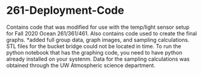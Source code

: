 # 261-Deployment-Code
Contains code that was modified for use with the temp/light sensor setup for Fall 2020 Ocean 261/361/461. Also contains code used to create the final graphs.
*added full group data, graph images, and sampling calculations. STL files for the bucket bridge could not be located in time.
To run the python notebook that has the graphing code, you need to have python already installed on your systenm.
Data for the sampling calculations was obtained through the UW Atmospheric science department.
